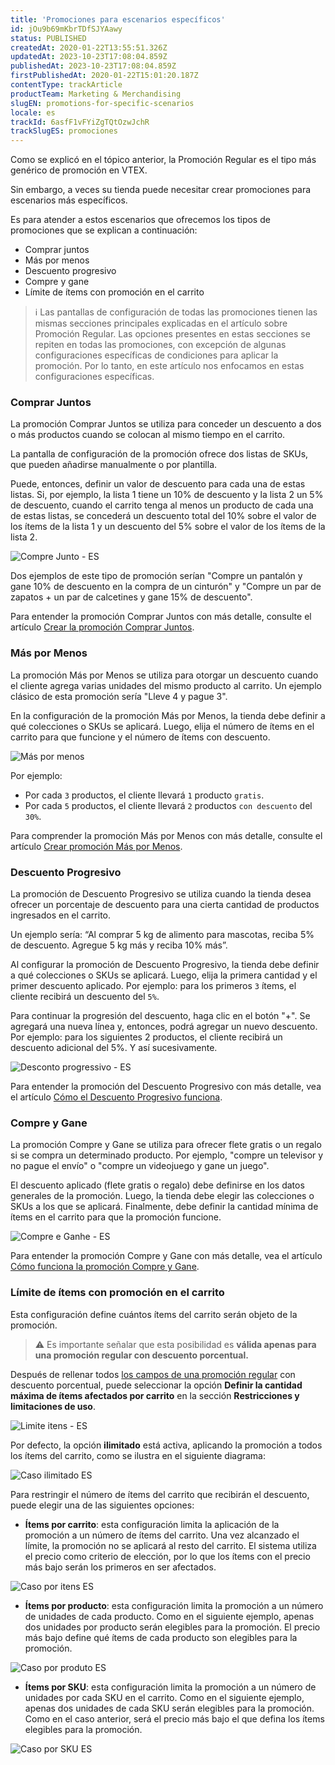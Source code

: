 ```yaml
---
title: 'Promociones para escenarios específicos'
id: jOu9b69mKbrTDfSJYAawy
status: PUBLISHED
createdAt: 2020-01-22T13:55:51.326Z
updatedAt: 2023-10-23T17:08:04.859Z
publishedAt: 2023-10-23T17:08:04.859Z
firstPublishedAt: 2020-01-22T15:01:20.187Z
contentType: trackArticle
productTeam: Marketing & Merchandising
slugEN: promotions-for-specific-scenarios
locale: es
trackId: 6asfF1vFYiZgTQtOzwJchR
trackSlugES: promociones
---
```


Como se explicó en el tópico anterior, la Promoción Regular es el tipo más genérico de promoción en VTEX.

Sin embargo, a veces su tienda puede necesitar crear promociones para escenarios más específicos.

Es para atender a estos escenarios que ofrecemos los tipos de promociones que se explican a continuación:

- Comprar juntos
- Más por menos
- Descuento progresivo
- Compre y gane
- Límite de ítems con promoción en el carrito 

>ℹ️ Las pantallas de configuración de todas las promociones tienen las mismas secciones principales explicadas en el artículo sobre Promoción Regular. Las opciones presentes en estas secciones se repiten en todas las promociones, con excepción de algunas configuraciones específicas de condiciones para aplicar la promoción. Por lo tanto, en este artículo nos enfocamos en estas configuraciones específicas.

### Comprar Juntos

La promoción Comprar Juntos se utiliza para conceder un descuento a dos o más productos cuando se colocan al mismo tiempo en el carrito.

La pantalla de configuración de la promoción ofrece dos listas de SKUs, que pueden añadirse manualmente o por plantilla.

Puede, entonces, definir un valor de descuento para cada una de estas listas. Si, por ejemplo, la lista 1 tiene un 10% de descuento y la lista 2 un 5% de descuento, cuando el carrito tenga al menos un producto de cada una de estas listas, se concederá un descuento total del 10% sobre el valor de los ítems de la lista 1 y un descuento del 5% sobre el valor de los ítems de la lista 2.

![Compre Junto - ES](https://raw.githubusercontent.com/vtexdocs/help-center-content/refs/heads/main/docs/es/tracks/promotions/promociones-para-escenarios-especificos_1.png)

Dos ejemplos de este tipo de promoción serían "Compre un pantalón y gane 10% de descuento en la compra de un cinturón" y "Compre un par de zapatos + un par de calcetines y gane 15% de descuento".

Para entender la promoción Comprar Juntos con más detalle, consulte el artículo <a href="https://help.vtex.com/es/tutorial/comprar-juntos--tutorials_323">Crear la promoción Comprar Juntos</a>.

### Más por Menos

La promoción Más por Menos se utiliza para otorgar un descuento cuando el cliente agrega varias unidades del mismo producto al carrito. Un ejemplo clásico de esta promoción sería "Lleve 4 y pague 3".

En la configuración de la promoción Más por Menos, la tienda debe definir a qué colecciones o SKUs se aplicará. Luego, elija el número de ítems en el carrito para que funcione y el número de ítems con descuento.

![Más por menos](https://raw.githubusercontent.com/vtexdocs/help-center-content/refs/heads/main/docs/es/tracks/promotions/promociones-para-escenarios-especificos_2.png)

Por ejemplo:

- Por cada `3` productos, el cliente llevará `1` producto `gratis`.
- Por cada `5` productos, el cliente llevará `2` productos `con descuento` del `30%`.

Para comprender la promoción Más por Menos con más detalle, consulte el artículo <a href="https://help.vtex.com/es/tutorial/crear-promocion-mas-por-menos--tutorials_325">Crear promoción Más por Menos</a>.

### Descuento Progresivo

La promoción de Descuento Progresivo se utiliza cuando la tienda desea ofrecer un porcentaje de descuento para una cierta cantidad de productos ingresados en el carrito.

Un ejemplo sería: “Al comprar 5 kg de alimento para mascotas, reciba 5% de descuento. Agregue 5 kg más y reciba 10% más”.

Al configurar la promoción de Descuento Progresivo, la tienda debe definir a qué colecciones o SKUs se aplicará. Luego, elija la primera cantidad y el primer descuento aplicado. Por ejemplo: para los primeros `3` ítems, el cliente recibirá un descuento del `5%`.

Para continuar la progresión del descuento, haga clic en el botón "+". Se agregará una nueva línea y, entonces, podrá agregar un nuevo descuento. Por ejemplo: para los siguientes 2 productos, el cliente recibirá un descuento adicional del 5%. Y así sucesivamente.

![Desconto progressivo - ES](https://raw.githubusercontent.com/vtexdocs/help-center-content/refs/heads/main/docs/es/tracks/promotions/promociones-para-escenarios-especificos_3.png)

Para entender la promoción del Descuento Progresivo con más detalle, vea el artículo <a href="https://help.vtex.com/es/tutorial/descuento-progresivo--tutorials_324">Cómo el Descuento Progresivo funciona</a>.

### Compre y Gane

La promoción Compre y Gane se utiliza para ofrecer flete gratis o un regalo si se compra un determinado producto. Por ejemplo, "compre un televisor y no pague el envío" o "compre un videojuego y gane un juego".

El descuento aplicado (flete gratis o regalo) debe definirse en los datos generales de la promoción. Luego, la tienda debe elegir las colecciones o SKUs a los que se aplicará. Finalmente, debe definir la cantidad mínima de ítems en el carrito para que la promoción funcione.

![Compre e Ganhe - ES](https://raw.githubusercontent.com/vtexdocs/help-center-content/refs/heads/main/docs/es/tracks/promotions/promociones-para-escenarios-especificos_4.png)

Para entender la promoción Compre y Gane con más detalle, vea el artículo  <a href="https://help.vtex.com/es/tutorial/compre-y-gane--tutorials_322">Cómo funciona la promoción Compre y Gane</a>.

### Límite de ítems con promoción en el carrito  

Esta configuración define cuántos ítems del carrito serán objeto de la promoción.

>⚠️ Es importante señalar que esta posibilidad es **válida apenas para una promoción regular con descuento porcentual.**

Después de rellenar todos [los campos de una promoción regular](https://help.vtex.com/es/tutorial/regular-promotion--tutorials_327) con descuento porcentual, puede seleccionar la opción __Definir la cantidad máxima de ítems afectados por carrito__ en la sección __Restricciones y limitaciones de uso__.

![Limite itens - ES](https://raw.githubusercontent.com/vtexdocs/help-center-content/refs/heads/main/docs/es/tracks/promotions/promociones-para-escenarios-especificos_5.png)

Por defecto, la opción __ilimitado__ está activa, aplicando la promoción a todos los ítems del carrito, como se ilustra en el siguiente diagrama:

![Caso ilimitado ES](https://raw.githubusercontent.com/vtexdocs/help-center-content/refs/heads/main/docs/es/tracks/promotions/promociones-para-escenarios-especificos_6.png)

Para restringir el número de ítems del carrito que recibirán el descuento, puede elegir una de las siguientes opciones:

- __Ítems por carrito__: esta configuración limita la aplicación de la promoción a un número de ítems del carrito. Una vez alcanzado el límite, la promoción no se aplicará al resto del carrito. El sistema utiliza el precio como criterio de elección, por lo que los ítems con el precio más bajo serán los primeros en ser afectados.

![Caso por itens ES](https://raw.githubusercontent.com/vtexdocs/help-center-content/refs/heads/main/docs/es/tracks/promotions/promociones-para-escenarios-especificos_7.png)

- __Ítems por producto__: esta configuración limita la promoción a un número de unidades de cada producto. Como en el siguiente ejemplo, apenas dos unidades por producto serán elegibles para la promoción. El precio más bajo define qué ítems de cada producto son elegibles para la promoción.

![Caso por produto ES](https://raw.githubusercontent.com/vtexdocs/help-center-content/refs/heads/main/docs/es/tracks/promotions/promociones-para-escenarios-especificos_8.png)

- __Ítems por SKU__: esta configuración limita la promoción a un número de unidades por cada SKU en el carrito. Como en el siguiente ejemplo, apenas dos unidades de cada SKU serán elegibles para la promoción. Como en el caso anterior, será el precio más bajo el que defina los ítems elegibles para la promoción.

![Caso por SKU ES](https://raw.githubusercontent.com/vtexdocs/help-center-content/refs/heads/main/docs/es/tracks/promotions/promociones-para-escenarios-especificos_9.png)
